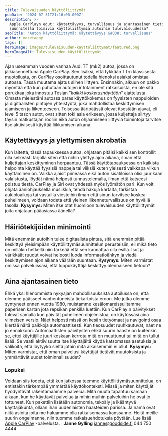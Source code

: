 ```yaml
---
title: Tulevaisuuden käyttöliittymät
pubDate: '2024-07-31T21:16:00.000Z'
description: >-
  Apple CarPlayn edut: käytettävyys, turvallisuus ja ajantasainen tieto. Miten
  suunnitella toimivia käyttöliittymiä autoihin tulevaisuudessa?
seoTitle: 'Auton käyttöliittymä: Käytettävyys &#038; turvallisuus'
author: moretagoy
tags: []
heroImage: images/tulevaisuuden-kayttoliittymat/featured.png
heroImageAlt: Tulevaisuuden käyttöliittymät
---
```


Ajan useamman vuoden vanhaa Audi TT (mk2) autoa, jossa on jälkiasennettuna Apple CarPlay. Sen lisäksi, että tykkään TT:n klassisesta muotoilusta, on CarPlay osoittautunut todella hienoksi asiaksi omistaa autossa. Tässä muutama ajatus siihen liittyen. Ensinnäkin, alkuun on pakko myöntää että kun puhutaan autojen infotainment ratkaisuista, en ole sitä porukkaa joka innostuu Teslan "_kaikki kosketusnäyttöön_" ajattelusta. Omasta mielestäni autossa paras käyttökokemus on fyysisten nappuloiden ja digitaalisten pintojen yhteistyötä, joka mahdollistaa keskittymisen ajamiseen ja liikenteeseen. Toisessa ääripäässä olevat itsestään ajavat, eli level 5 tason autot, ovat sitten toki asia erikseen, jossa kuljettaja siirtyy täysin matkustajan rooliin eikä auton ohjaamiseen liittyviä toimintoja tarvitse itse aktiivisesti käyttää liikkumisen aikana.

## Käytettävyys ja ylettymisen akrobatia

Kun laitetta, tässä tapauksessa autoa, ohjataan pitäisi kaikki sen kontrollit olla selkeästi tarjolla siten että niihin ylettyy ajon aikana, ilman että kuljettajan keskittyminen herpaantuu. Tässä käyttötapauksessa on kaikista helpointa käyttää fyysisiä nappeja tai viiksiä kuten yleisesti vaikkapa vilkun käyttäminen on. Vaikka ajaisit pimeässä eikä auton sisätiloissa olisi juurikaan valaistusta, löydät nämä helposti tunnustelemalla, ilman että katseesi poistuu tiestä. CarPlay ja Siri ovat yhdessä myös lyömätön pari. Kun voit ohjata ääniohjauksella musiikkia, tehdä hakuja kartalta, tarkistaa aukioloaikoja tai vastailla viesteihin ilman että sinun tarvitsee koskea puhelimeen, voidaan todeta että yleinen liikenneturvallisuus on hyvällä tasolla. **Kysymys:** Miten itse otat huomioon tulevaisuuden käyttöliittymät joita ohjataan pääasiassa äänellä?

## Häiriötekijöiden minimointi

Mitä enemmän autoihin tulee digitaalista pintaa, sitä enemmän pitää keskittyä yleisimpään käyttöliittymäsuunnittelun perusteisiin, eli mikä tieto on milläkin hetkellä niin tärkeää että sen kannattaa olla esillä. Isot ja värikkäät ruudut voivat helposti luoda informaatioähkyn ja viedä keskittymisen ajon aikana väärään suuntaan. **Kysymys:** Miten varmistat omissa palveluissasi, että loppukäyttäjä keskittyy olennaiseen tietoon?

## Aina ajantasainen tieto

Ehkä yksi hienommista nykyajan mahdollisuuksista autoilussa on, että olemme päässeet vanhentuneista tiekartoista eroon. Me jotka olemme syntyneet ennen vuotta 1980, muistamme kesälomareissuiltamme paperisen kartan jota repsikan penkillä luettiin. Kun CarPlay:n päivitykset tulevat samalla kun päivität puhelimen ohjelmistoa, on käytössäsi aina viimeisen versio. Näet helposti missä on kesän tietyömaat ja navigointi osaa kiertää näitä paikkoja automaattisesti. Kun tieosuudet ruuhkautuvat, näet ne jo ennakkoon. Automaattisten päivitysten ehkä suurin haaste on kuitenkin se, ettei käyttäjille juuri koskaan kerrota mitä on muuttunut tai mitä on tullut lisää. Se vaatii aktiivisuutta itse käyttäjältä käydä katsomassa asetuksia ja valikoita, että löytyykö sieltä jotain mitä aikaisemmin ei ollut. **Kysymys:** Miten varmistat, että oman palvelusi käyttäjät tietävät muutoksista ja ymmärtävät uudet toiminnallisuudet?

### Lopuksi

Voidaan siis todeta, että kun jatkossa teemme käyttöliittymäsuunnittelua, on entistäkin tärkempää ymmärtää käyttökonteksti. Missä ja miten käyttäjät hyödyntävät rakentamaamme palvelua. Mitä muuta tapahtuu samaan aikaan, kun he käyttävät palvelua ja mihin muihin palveluihin he ovat jo tottuneet. Kun pakettiin lisätään autonomia, tekoäly ja ikääntyvä käyttäjäkunta, ollaan ihan uudenlaisten haasteiden parissa. Ja nämä ovat niitä asioita joita me haluamme olla ratkaisemassa kanssanne. Heitä meille suurin ongelmanne, niin tuomme ratkaisuehdotuksia pöytään. Lue lisää [Apple CarPlay](https://www.apple.com/ios/carplay/) -palvelusta.   **Janne Gylling** janne@goodside.fi 044 750 4444